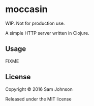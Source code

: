 # moccasin

WIP. Not for production use.

A simple HTTP server written in Clojure.

## Usage

FIXME

## License

Copyright © 2016 Sam Johnson

Released under the MIT license
